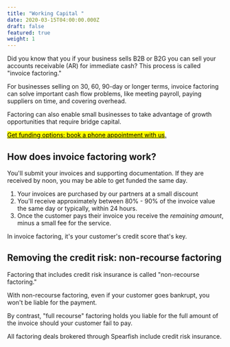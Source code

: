 ```yaml
---
title: "Working Capital "
date: 2020-03-15T04:00:00.000Z
draft: false
featured: true
weight: 1
---
```

Did you know that you if your business sells B2B or B2G you can sell your accounts receivable (AR) for immediate cash? This process is called "invoice factoring." 

For businesses selling on 30, 60, 90-day or longer terms, invoice factoring can solve important cash flow problems, like meeting payroll, paying suppliers on time, and covering overhead. 

Factoring can also enable small businesses to take advantage of growth opportunities that require bridge capital.

<!-- Calendly link widget begin -->

<link href="https://assets.calendly.com/assets/external/widget.css" rel="stylesheet">
<script src="https://assets.calendly.com/assets/external/widget.js" type="text/javascript"></script>
<a href="" onclick="Calendly.initPopupWidget({url: 'https://calendly.com/spearfish/consultation'});return false;"><mark>	Get funding options: book a phone appointment with us</mark>.</a>
<!-- Calendly link widget end -->

## How does invoice factoring work?

You'll submit your invoices and supporting documentation. If they are received by noon, you may be able to get funded the same day. 

1. Your invoices are purchased by our partners at a small discount
2. You'll receive approximately between 80% - 90% of the invoice value the same day or typically, within 24 hours. 
3. Once the customer pays their invoice you receive the *remaining amount*, minus a small fee for the service. 

In invoice factoring, it's your customer's credit score that's key.

## Removing the credit risk: non-recourse factoring

Factoring that includes credit risk insurance is called "non-recourse factoring." 

With non-recourse factoring, even if your customer goes bankrupt, you won't be liable for the payment. 

By contrast, "full recourse" factoring holds you liable for the full amount of the invoice should your customer fail to pay.

All factoring deals brokered through Spearfish include credit risk insurance.